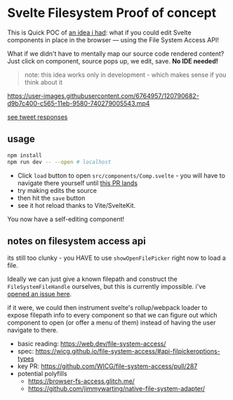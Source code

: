 # Svelte Filesystem Proof of concept

This is Quick POC of [an idea i had](https://twitter.com/swyx/status/1396005314227539968): what if you could edit Svelte components in place in the browser — using the File System Access API!

What if we didn't have to mentally map our source code rendered content? Just click on component, source pops up, we edit, save. **No IDE needed!**

> note: this idea works only in development - which makes sense if you think about it


https://user-images.githubusercontent.com/6764957/120790682-d9b7c400-c565-11eb-9580-740279005543.mp4


[see tweet responses](https://twitter.com/swyx/status/1400764771520040963)

## usage

```bash
npm install
npm run dev -- --open # localhost 
```

- Click `load` button to open `src/components/Comp.svelte` - you will have to navigate there yourself until [this PR lands](https://github.com/WICG/file-system-access/pull/287)
- try making edits the source
- then hit the `save` button
- see it hot reload thanks to Vite/SvelteKit. 

You now have a self-editing component!

## notes on filesystem access api

its still too clunky - you HAVE to use `showOpenFilePicker` right now to load a file. 

Ideally we can just give a known filepath and construct the `FileSystemFileHandle` ourselves, but this is currently impossible. i've [opened an issue here](https://github.com/WICG/file-system-access/issues/301).

if it were, we could then instrument svelte's rollup/webpack loader to expose filepath info to every component so that we can figure out which component to open (or offer a menu of them) instead of having the user navigate to there.

- basic reading: https://web.dev/file-system-access/
- spec: https://wicg.github.io/file-system-access/#api-filpickeroptions-types
- key PR: https://github.com/WICG/file-system-access/pull/287
- potential polyfills
    - https://browser-fs-access.glitch.me/
    - https://github.com/jimmywarting/native-file-system-adapter/
